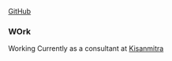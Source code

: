 [GitHub](https://github.com/nanoharsha)

### WOrk
Working Currently as a consultant at [Kisanmitra](https://kmbackup.erpnext.com)
